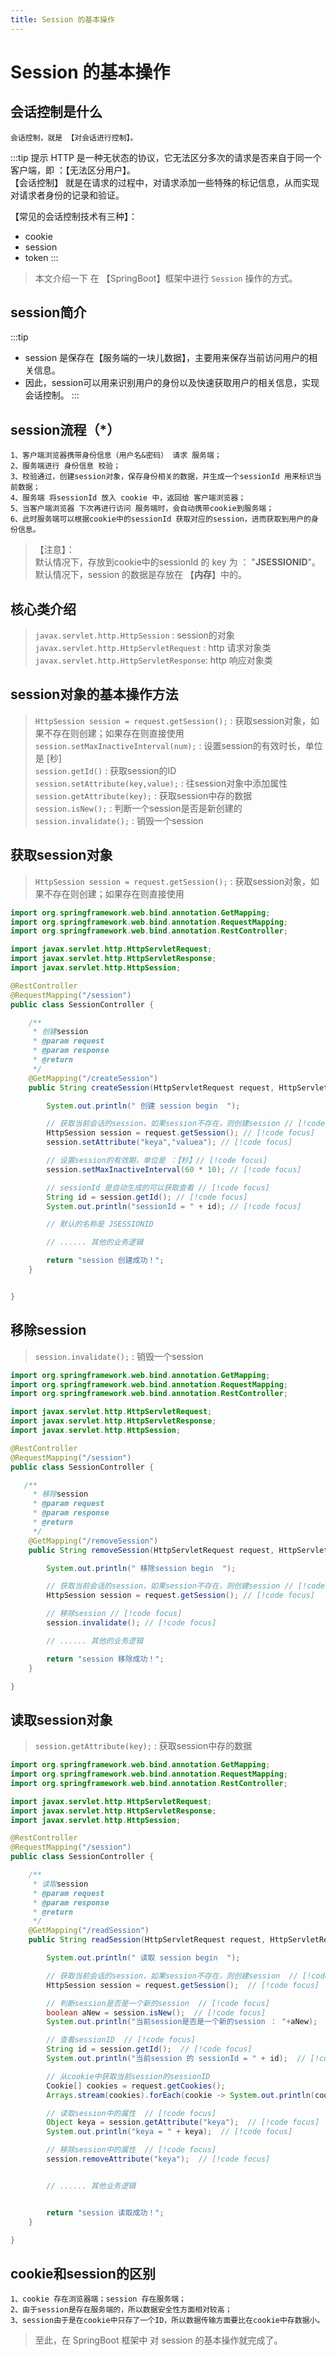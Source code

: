 ```yaml
---
title: Session 的基本操作
---
```


# Session 的基本操作

## 会话控制是什么

```
会话控制，就是 【对会话进行控制】。

```
:::tip 提示
HTTP 是一种无状态的协议，它无法区分多次的请求是否来自于同一个客户端，即 ：【无法区分用户】。<br>
【会话控制】 就是在请求的过程中，对请求添加一些特殊的标记信息，从而实现对请求者身份的记录和验证。<br>

【常见的会话控制技术有三种】：
* cookie
* session
* token
:::



> 本文介绍一下 在 【SpringBoot】框架中进行 `Session` 操作的方式。

## session简介
:::tip
* session 是保存在【服务端的一块儿数据】，主要用来保存当前访问用户的相关信息。
* 因此，session可以用来识别用户的身份以及快速获取用户的相关信息，实现会话控制。
:::

## session流程（*）
```
1、客户端浏览器携带身份信息（用户名&密码） 请求 服务端；
2、服务端进行 身份信息 校验；
3、校验通过，创建session对象，保存身份相关的数据，并生成一个sessionId 用来标识当前数据；
4、服务端 将sessionId 放入 cookie 中，返回给 客户端浏览器；
5、当客户端浏览器 下次再进行访问 服务端时，会自动携带cookie到服务端；
6、此时服务端可以根据cookie中的sessionId 获取对应的session，进而获取到用户的身份信息。

```
> 【注意】：<br>
>  默认情况下，存放到cookie中的sessionId 的 key  为 ： "**JSESSIONID**"。 <br>
>  默认情况下，session 的数据是存放在 【**内存**】中的。

## 核心类介绍
> `javax.servlet.http.HttpSession` : session的对象 <br>
> `javax.servlet.http.HttpServletRequest` : http 请求对象类<br>
> `javax.servlet.http.HttpServletResponse`: http 响应对象类

## session对象的基本操作方法
> `HttpSession session = request.getSession();` : 获取session对象，如果不存在则创建；如果存在则直接使用<br>
> `session.setMaxInactiveInterval(num);` : 设置session的有效时长，单位是 [秒]<br>
> `session.getId()` : 获取session的ID<br>
> `session.setAttribute(key,value);` : 往session对象中添加属性<br>
> `session.getAttribute(key);` : 获取session中存的数据<br>
> `session.isNew();` : 判断一个session是否是新创建的<br>
> `session.invalidate();` : 销毁一个session<br>


## 获取session对象
> `HttpSession session = request.getSession();` : 获取session对象，如果不存在则创建；如果存在则直接使用<br>

```java
import org.springframework.web.bind.annotation.GetMapping;
import org.springframework.web.bind.annotation.RequestMapping;
import org.springframework.web.bind.annotation.RestController;

import javax.servlet.http.HttpServletRequest;
import javax.servlet.http.HttpServletResponse;
import javax.servlet.http.HttpSession;

@RestController
@RequestMapping("/session")
public class SessionController {

    /**
     * 创建session
     * @param request
     * @param response
     * @return
     */
    @GetMapping("/createSession")
    public String createSession(HttpServletRequest request, HttpServletResponse response) {

        System.out.println(" 创建 session begin  ");

        // 获取当前会话的session，如果session不存在，则创建session // [!code focus]
        HttpSession session = request.getSession(); // [!code focus]
        session.setAttribute("keya","valuea"); // [!code focus]

        // 设置session的有效期，单位是 ：【秒】// [!code focus]
        session.setMaxInactiveInterval(60 * 10); // [!code focus]

        // sessionId 是自动生成的可以获取查看 // [!code focus]
        String id = session.getId(); // [!code focus]
        System.out.println("sessionId = " + id); // [!code focus]

        // 默认的名称是 JSESSIONID

        // ...... 其他的业务逻辑

        return "session 创建成功！";
    }


}

```

## 移除session
> `session.invalidate();` : 销毁一个session<br>

```java
import org.springframework.web.bind.annotation.GetMapping;
import org.springframework.web.bind.annotation.RequestMapping;
import org.springframework.web.bind.annotation.RestController;

import javax.servlet.http.HttpServletRequest;
import javax.servlet.http.HttpServletResponse;
import javax.servlet.http.HttpSession;

@RestController
@RequestMapping("/session")
public class SessionController {

   /**
     * 移除session
     * @param request
     * @param response
     * @return
     */
    @GetMapping("/removeSession")
    public String removeSession(HttpServletRequest request, HttpServletResponse response) {

        System.out.println(" 移除session begin  ");

        // 获取当前会话的session，如果session不存在，则创建session // [!code focus]
        HttpSession session = request.getSession(); // [!code focus]

        // 移除session // [!code focus]
        session.invalidate(); // [!code focus]

        // ...... 其他的业务逻辑

        return "session 移除成功！";
    }

}
```

## 读取session对象
> `session.getAttribute(key);` : 获取session中存的数据<br>

```java
import org.springframework.web.bind.annotation.GetMapping;
import org.springframework.web.bind.annotation.RequestMapping;
import org.springframework.web.bind.annotation.RestController;

import javax.servlet.http.HttpServletRequest;
import javax.servlet.http.HttpServletResponse;
import javax.servlet.http.HttpSession;

@RestController
@RequestMapping("/session")
public class SessionController {

    /**
     * 读取session
     * @param request
     * @param response
     * @return
     */
    @GetMapping("/readSession")
    public String readSession(HttpServletRequest request, HttpServletResponse response) {

        System.out.println(" 读取 session begin  ");

        // 获取当前会话的session，如果session不存在，则创建session  // [!code focus]
        HttpSession session = request.getSession();  // [!code focus]

        // 判断session是否是一个新的session  // [!code focus]
        boolean aNew = session.isNew();  // [!code focus]
        System.out.println("当前session是否是一个新的session ： "+aNew);  // [!code focus]

        // 查看sessionID  // [!code focus]
        String id = session.getId();  // [!code focus]
        System.out.println("当前session 的 sessionId = " + id);  // [!code focus]

        // 从cookie中获取当前session的sessionID
        Cookie[] cookies = request.getCookies();
        Arrays.stream(cookies).forEach(cookie -> System.out.println(cookie.getName()+" : "+cookie.getValue()));

        // 读取session中的属性  // [!code focus]
        Object keya = session.getAttribute("keya");  // [!code focus]
        System.out.println("keya = " + keya);  // [!code focus]

        // 移除session中的属性  // [!code focus]
        session.removeAttribute("keya");  // [!code focus]


        // ...... 其他业务逻辑


        return "session 读取成功！";
    }

}
```

## cookie和session的区别
```
1、cookie 存在浏览器端；session 存在服务端；
2、由于session是存在服务端的，所以数据安全性方面相对较高；
3、session由于是在cookie中只存了一个ID，所以数据传输方面要比在cookie中存数据小。
```

> 至此，在 SpringBoot 框架中 对 session 的基本操作就完成了。